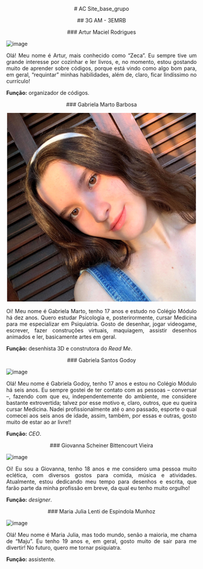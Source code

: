 <td><p align=center> # AC Site_base_grupo

<td><p align=center> ## 3G AM - 3EMRB

<td><p align=center> ### Artur Maciel Rodrigues

![image]()

<td><p align=justify> Olá! Meu nome é Artur, mais conhecido como “Zeca”. Eu sempre tive um grande interesse por cozinhar e ler livros, e, no momento, estou gostando muito de aprender sobre códigos, porque está vindo como algo bom para, em geral, “requintar” minhas habilidades, além de, claro, ficar lindíssimo no currículo!

**Função:** organizador de códigos.

<td><p align=center> ### Gabriela Marto Barbosa

<td><p align=center> <img class="d-block mx-auto mb-4" src="MEDIA/imgs/GMB.jpg" alt="Gabriela Marto Barbosa" width="500px" height="auto">

<td><p align=justify> Oi! Meu nome é Gabriela Marto, tenho 17 anos e estudo no Colégio Módulo há dez anos. Quero estudar Psicologia e, posterirormente, cursar Medicina para me especializar em Psiquiatria. Gosto de desenhar, jogar videogame, escrever, fazer construções virtuais, maquiagem, assistir desenhos animados e ler, basicamente artes em geral.

**Função:** desenhista 3D e construtora do *Read Me*.

<td><p align=center> ### Gabriela Santos Godoy

![image]()

<td><p align=justify> Olá! Meu nome é Gabriela Godoy, tenho 17 anos e estou no Colégio Módulo há seis anos. Eu sempre gostei de ter contato com as pessoas – conversar –, fazendo com que eu, independentemente do ambiente, me considere bastante extrovertida; talvez por esse motivo e, claro, outros, que eu queira cursar Medicina. Nadei profissionalmente até o ano passado, esporte o qual comecei aos seis anos de idade, assim, também, por essas e outras, gosto muito de estar ao ar livre!!

**Função:** *CEO*.

<td><p align=center> ### Giovanna Scheiner Bittencourt Vieira

![image]()

<td><p align=justify> Oi! Eu sou a Giovanna, tenho 18 anos e me considero uma pessoa muito eclética, com diversos gostos para comida, música e atividades. Atualmente, estou dedicando meu tempo para desenhos e escrita, que farão parte da minha profissão em breve, da qual eu tenho muito orgulho!

**Função:** *designer*.

<td><p align=center> ### Maria Julia Lenti de Espindola Munhoz

![image]()

<td><p align=justify> Olá! Meu nome é Maria Julia, mas todo mundo, senão a maioria, me chama de “Maju”. Eu tenho 19 anos e, em geral, gosto muito de sair para me divertir! No futuro, quero me tornar psiquiatra.

**Função:** assistente.

